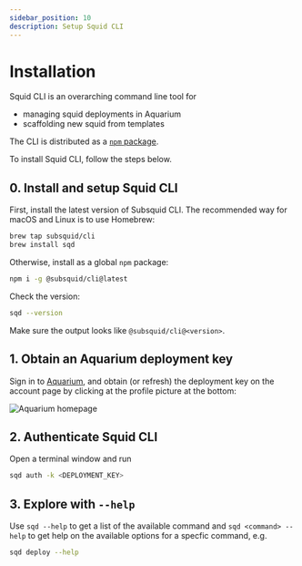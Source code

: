 ```yaml
---
sidebar_position: 10
description: Setup Squid CLI
---
```


# Installation

Squid CLI is an overarching command line tool for 

- managing squid deployments in Aquarium 
- scaffolding new squid from templates

The CLI is distributed as a [`npm` package](https://www.npmjs.com/package/@subsquid/cli). 

To install Squid CLI, follow the steps below.

## 0. Install and setup Squid CLI

First, install the latest version of Subsquid CLI.
The recommended way for macOS and Linux is to use Homebrew:
```bash
brew tap subsquid/cli
brew install sqd
```

Otherwise, install as a global `npm` package:
```bash
npm i -g @subsquid/cli@latest
```

Check the version:
```bash
sqd --version
```

Make sure the output looks like `@subsquid/cli@<version>`.

## 1. Obtain an Aquarium deployment key

Sign in to [Aquarium](https://app.subsquid.io/aquarium), and obtain (or refresh) the deployment key on the account page by clicking at the profile picture at the bottom:

![Aquarium homepage](/img/.gitbook/assets/deployment-key.png)


## 2. Authenticate Squid CLI

Open a terminal window and run 

```bash
sqd auth -k <DEPLOYMENT_KEY>
```

## 3. Explore with `--help`

Use `sqd --help` to get a list of the available command and `sqd <command> --help` to get help on the available options for a specfic command, e.g.

```bash
sqd deploy --help
```
